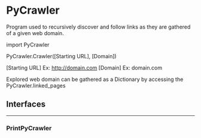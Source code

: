 # PyCrawler
Program used to recursively discover and follow links as they are gathered of a given web domain.

import PyCrawler

PyCrawler.Crawler([Starting URL], [Domain])

[Starting URL] Ex: http://domain.com
[Domain] Ex: domain.com

Explored web domain can be gathered as a Dictionary by accessing the
PyCrawler.linked_pages


## Interfaces
---
### PrintPyCrawler
